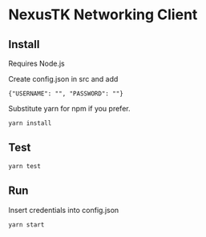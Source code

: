 # NexusTK Networking Client

## Install

Requires Node.js

Create config.json in src and add

```{"USERNAME": "", "PASSWORD": ""}```

Substitute yarn for npm if you prefer.

```yarn install```

## Test

```yarn test```

## Run

Insert credentials into config.json

```yarn start```
